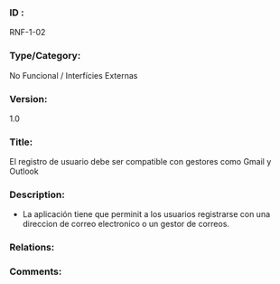 ### ID : 
RNF-1-02

### Type/Category:
No Funcional / Interfícies Externas

### Version:
1.0

### Title:
El registro de usuario debe ser compatible con gestores como Gmail y Outlook

### Description:
- La aplicación tiene que perminit a los usuarios registrarse con una direccion de correo electronico o un gestor de correos.

### Relations:


### Comments:
